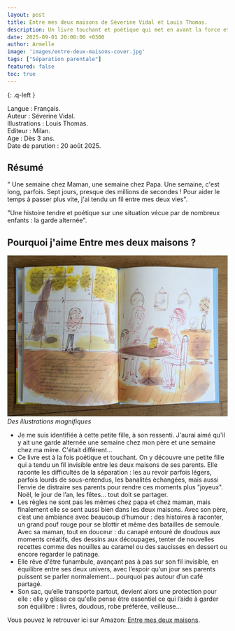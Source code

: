 ```yaml
---
layout: post
title: Entre mes deux maisons de Séverine Vidal et Louis Thomas.
description: Un livre touchant et poétique qui met en avant la force et l’imagination d’une enfant face à la séparation de ses parents. Comme j’ai vécu cela plus jeune, ce livre a une résonance particulière pour moi. Je le considère comme une ressource précieuse pour accompagner les enfants dans ces moments difficiles.
date: 2025-09-01 20:00:00 +0300
author: Armelle
image: 'images/entre-deux-maisons-cover.jpg'
tags: ["Séparation parentale"]
featured: false
toc: true
---
```


{: .q-left }

Langue : Français.  
Auteur : Séverine Vidal.  
Illustrations : Louis Thomas.                     
Editeur :  Milan.              
Age : Dès 3 ans.                            
Date de parution : 20 août 2025.         

## Résumé

" Une semaine chez Maman, une semaine chez Papa. Une semaine, c'est long, parfois. Sept jours, presque des millions de secondes ! Pour aider le temps à passer plus vite, j'ai tendu un fil entre mes deux vies".

"Une histoire tendre et poétique sur une situation vécue par de nombreux enfants : la garde alternée".

## Pourquoi j'aime Entre mes deux maisons ?

![Des illustrations magnifiques](images/entre-deux-maisons-int.jpg)
*Des illustrations magnifiques*
- Je me suis identifiée à cette petite fille, à son ressenti. J'aurai aimé qu'il y ait une garde alternée une semaine chez mon père et une semaine chez ma mère. C'était différent...
- Ce livre est à la fois poétique et touchant. On y découvre une petite fille qui a tendu un fil invisible entre les deux maisons de ses parents. Elle raconte les difficultés de la séparation : les au revoir parfois légers, parfois lourds de sous-entendus, les banalités échangées, mais aussi l’envie de distraire ses parents pour rendre ces moments plus "joyeux". Noël, le jour de l’an, les fêtes... tout doit se partager.
- Les règles ne sont pas les mêmes chez papa et chez maman, mais finalement elle se sent aussi bien dans les deux maisons. Avec son père, c’est une ambiance avec beaucoup d’humour : des histoires à raconter, un grand pouf rouge pour se blottir et même des batailles de semoule. Avec sa maman, tout en douceur : du canapé entouré de doudous aux moments créatifs, des dessins aux découpages, tenter de nouvelles recettes comme des nouilles au caramel ou des saucisses en dessert ou encore regarder le patinage.
- Elle rêve d'être funambule, avançant pas à pas sur son fil invisible, en équilibre entre ses deux univers, avec l’espoir qu’un jour ses parents puissent se parler normalement… pourquoi pas autour d’un café partagé.
- Son sac, qu’elle transporte partout, devient alors une protection pour elle : elle y glisse ce qu'elle pense être essentiel ce qui l’aide à garder son équilibre :  livres, doudous, robe préférée, veilleuse...

Vous pouvez le retrouver ici sur Amazon: [Entre mes deux maisons](https://amzn.to/41Nu2wP).



